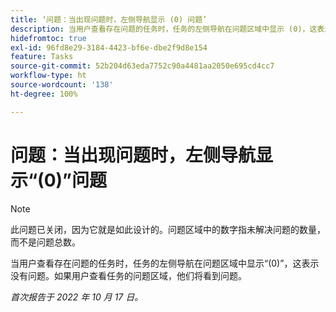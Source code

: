 ```yaml
---
title: ‘问题：当出现问题时，左侧导航显示 (0) 问题’
description: 当用户查看存在问题的任务时，任务的左侧导航在问题区域中显示 (0)，这表示没有问题。如果用户查看任务的问题区域，他们将看到问题。
hidefromtoc: true
exl-id: 96fd8e29-3184-4423-bf6e-dbe2f9d8e154
feature: Tasks
source-git-commit: 52b204d63eda7752c90a4481aa2050e695cd4cc7
workflow-type: ht
source-wordcount: '138'
ht-degree: 100%

---
```


# 问题：当出现问题时，左侧导航显示“(0)”问题

>[!NOTE]
>
>此问题已关闭，因为它就是如此设计的。问题区域中的数字指未解决问题的数量，而不是问题总数。

当用户查看存在问题的任务时，任务的左侧导航在问题区域中显示“(0)”，这表示没有问题。如果用户查看任务的问题区域，他们将看到问题。

_首次报告于 2022 年 10 月 17 日。_

